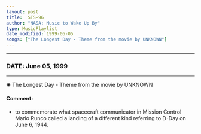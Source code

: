 ```yaml
---
layout: post
title:  STS-96
author: "NASA: Music to Wake Up By"
type: MusicPlaylist
date_modified: 1999-06-05
songs: ["The Longest Day - Theme from the movie by UNKNOWN"]
---
```


----
### DATE: June 05, 1999
----
✺ The Longest Day - Theme from the movie by UNKNOWN

#### Comment:
* to commemorate what spacecraft communicator in Mission  Control Mario Runco called a landing of a different kind referring to D-Day on June 6, 1944.



<br/>
<center>
	<a target="_blank"
	   href="https://twitter.com/intent/tweet?hashtags=Space,NASA,Playlist,NASAWakeupCalls,SpaceProgram&text={{ page.author}}, '{{ page.songs.first }}' {{ page.title }}, {{ page.date | date: '%B %d, %Y' }}. {{ site.url }}{{ page.url }}&via=nasawakeupcalls"><i class="fab fa-twitter" alt="Tweet this page" style="font-size: 1.3em;"></i></a>
	&nbsp; 	<i class="fas fa-user-astronaut" style="font-size: 1.5em;"></i> &nbsp;
    <a type="amzn" search="'The Longest Day - Theme from the movie by UNKNOWN'" category="popular music">
    <i class="fab fa-amazon" style="font-size: 1.3em;"></i></a>
</center>
